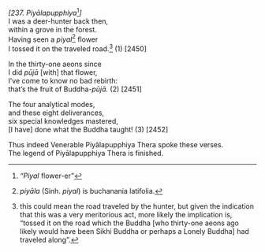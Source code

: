 *\[237. Piyālapupphiya*[^1]*\]*  
I was a deer-hunter back then,  
within a grove in the forest.  
Having seen a *piyal*[^2] flower  
I tossed it on the traveled road.[^3] (1) \[2450\]

In the thirty-one aeons since  
I did *pūjā* \[with\] that flower,  
I’ve come to know no bad rebirth:  
that’s the fruit of Buddha-*pūjā.* (2) \[2451\]

The four analytical modes,  
and these eight deliverances,  
six special knowledges mastered,  
\[I have\] done what the Buddha taught! (3) \[2452\]

Thus indeed Venerable Piyālapupphiya Thera spoke these verses.  
The legend of Piyālapupphiya Thera is finished.

[^1]: *“Piyal* flower-er”

[^2]: *piyāla* (Sinh. *piyal*) is buchanania latifolia.

[^3]: this could mean the road traveled by the hunter, but given the
    indication that this was a very meritorious act, more likely the
    implication is, “tossed it on the road which the Buddha \[who
    thirty-one aeons ago likely would have been Sikhi Buddha or perhaps
    a Lonely Buddha\] had traveled along”.
